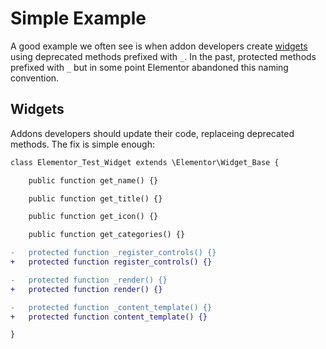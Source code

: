 # Simple Example

<Badge type="tip" vertical="top" text="Elementor Core" /> <Badge type="warning" vertical="top" text="Intermediate" />

A good example we often see is when addon developers create [widgets](./../widgets/widget-structure/) using deprecated methods prefixed with `_`. In the past, protected methods prefixed with `_` but in some point Elementor abandoned this naming convention.

## Widgets

Addons developers should update their code, replaceing deprecated methods. The fix is simple enough:

```diff
class Elementor_Test_Widget extends \Elementor\Widget_Base {

	public function get_name() {}

	public function get_title() {}

	public function get_icon() {}

	public function get_categories() {}

-	protected function _register_controls() {}
+	protected function register_controls() {}

-	protected function _render() {}
+	protected function render() {}

-	protected function _content_template() {}
+	protected function content_template() {}

}
```
